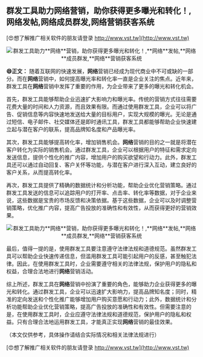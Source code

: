 ## **群发工具助力**网络**营销，助你获得更多曝光和转化！,**网络**发帖,**网络**成员群发,**网络**营销获客系统**

[😍想了解推广相关软件的朋友请登录 http://www.vst.tw](http://www.vst.tw)

 <center><img src="https://vst.tw/MP4/tuiguang/png/6.png" alt="群发工具助力**网络**营销，助你获得更多曝光和转化！,**网络**发帖,**网络**成员群发,**网络**营销获客系统"></center>

**😄正文：**
随着互联网的快速发展，**网络**营销已经成为现代商业中不可或缺的一部分。而在**网络**营销中，如何提高曝光率和转化率一直是企业关注的焦点。近年来，群发工具在**网络**营销中发挥了重要的作用，为企业带来了更多的曝光和转化机会。

首先，群发工具能够帮助企业迅速扩大影响力和曝光率。传统的营销方式往往需要花费大量的时间和人力资源，而且效果有限。而通过使用群发工具，企业可以将广告、促销信息等内容快速地发送给大量的目标用户，实现大规模的曝光。无论是通过短信、电子邮件、社交媒体还是即时通讯工具，群发工具都能够帮助企业快速建立起与潜在客户的联系，提高品牌知名度和产品曝光率。

其次，群发工具能够提高转化率，增加销售机会。**网络**营销的目的之一就是将潜在客户转化为实际的销售机会。通过群发工具，企业可以根据用户的特征和需求定向发送信息，提供个性化的推广内容，增加用户的购买欲望和行动力。此外，群发工具还可以通过自动回复、客户关怀等功能，与潜在客户进行深入互动，建立良好的客户关系，从而提高转化率。

再次，群发工具提供了精确的数据统计和分析功能，帮助企业优化营销策略。通过群发工具发送的信息可以追踪用户的打开率、点击率、转化率等数据，对于企业来说，这些数据是宝贵的市场反馈和决策依据。基于这些数据，企业可以及时调整营销策略，优化推广内容，提高广告投放的准确性和有效性，从而获得更好的营销效果。

 <center><img src="https://vst.tw/MP4/tuiguang/png/2.png" alt="群发工具助力**网络**营销，助你获得更多曝光和转化！,**网络**发帖,**网络**成员群发,**网络**营销获客系统"></center>

最后，值得一提的是，使用群发工具要注意遵守法律法规和道德规范。虽然群发工具可以帮助企业快速传递信息，但滥用群发工具可能引起用户的反感，甚至触犯法律。因此，在使用群发工具时，企业需要遵守相关的法律法规，保护用户的隐私和权益，合理合法地进行**网络**营销活动。

综上所述，群发工具在**网络**营销中扮演了重要的角色，能够助力企业获得更多的曝光和转化。通过群发工具，企业可以迅速扩大影响力，提高品牌知名度；同时，精准的定向发送和个性化推广能够增加用户购买意愿和行动力；此外，数据统计和分析功能帮助企业优化营销策略，提高广告投放的准确性和有效性。但需要注意的是，在使用群发工具时，企业应遵守法律法规和道德规范，保护用户的隐私和权益。只有合理合法地运用群发工具，才能真正实现**网络**营销的最佳效果。

（本文仅供参考，具体操作请结合实际情况和相关法律法规进行）

[😍想了解推广相关软件的朋友请登录 http://www.vst.tw](http://www.vst.tw)



